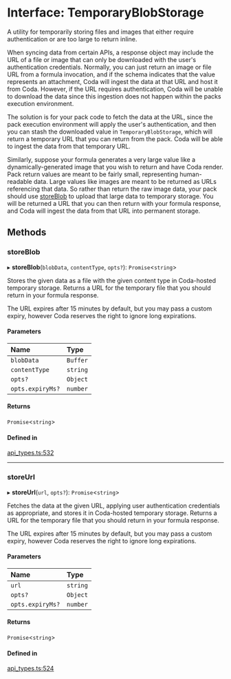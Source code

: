 # Interface: TemporaryBlobStorage

A utility for temporarily storing files and images that either require authentication
or are too large to return inline.

When syncing data from certain APIs, a response object may include the URL of a file or
image that can only be downloaded with the user's authentication credentials. Normally,
you can just return an image or file URL from a formula invocation, and if the schema
indicates that the value represents an attachment, Coda will ingest the data at that URL
and host it from Coda. However, if the URL requires authentication, Coda will be unable
to download the data since this ingestion does not happen within the packs execution
environment.

The solution is for your pack code to fetch the data at the URL, since the pack
execution environment will apply the user's authentication, and then you can
stash the downloaded value in `TemporaryBlobStorage`, which will return a temporary
URL that you can return from the pack. Coda will be able to ingest the data from
that temporary URL.

Similarly, suppose your formula generates a very large value like a dynamically-generated
image that you wish to return and have Coda render. Pack return values are meant to be
fairly small, representing human-readable data. Large values like images are meant to
be returned as URLs referencing that data. So rather than return the raw image data,
your pack should use [storeBlob](TemporaryBlobStorage.md#storeblob) to upload that large data to temporary storage.
You will be returned a URL that you can then return with your formula response, and
Coda will ingest the data from that URL into permanent storage.

## Methods

### storeBlob

▸ **storeBlob**(`blobData`, `contentType`, `opts?`): `Promise`<`string`\>

Stores the given data as a file with the given content type in Coda-hosted temporary storage.
Returns a URL for the temporary file that you should return in your formula response.

The URL expires after 15 minutes by default, but you may pass a custom expiry, however
Coda reserves the right to ignore long expirations.

#### Parameters

| Name | Type |
| :------ | :------ |
| `blobData` | `Buffer` |
| `contentType` | `string` |
| `opts?` | `Object` |
| `opts.expiryMs?` | `number` |

#### Returns

`Promise`<`string`\>

#### Defined in

[api_types.ts:532](https://github.com/coda/packs-sdk/blob/main/api_types.ts#L532)

___

### storeUrl

▸ **storeUrl**(`url`, `opts?`): `Promise`<`string`\>

Fetches the data at the given URL, applying user authentication credentials as appropriate,
and stores it in Coda-hosted temporary storage. Returns a URL for the temporary file
that you should return in your formula response.

The URL expires after 15 minutes by default, but you may pass a custom expiry, however
Coda reserves the right to ignore long expirations.

#### Parameters

| Name | Type |
| :------ | :------ |
| `url` | `string` |
| `opts?` | `Object` |
| `opts.expiryMs?` | `number` |

#### Returns

`Promise`<`string`\>

#### Defined in

[api_types.ts:524](https://github.com/coda/packs-sdk/blob/main/api_types.ts#L524)
